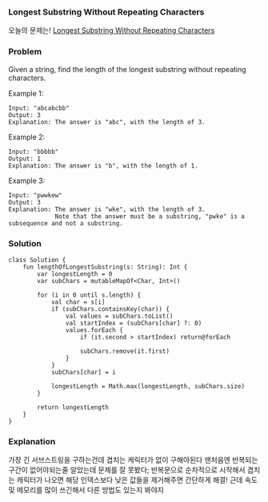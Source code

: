 ### Longest Substring Without Repeating Characters



오늘의 문제는!  [Longest Substring Without Repeating Characters](https://leetcode.com/problems/longest-substring-without-repeating-characters/)

### Problem

Given a string, find the length of the longest substring without repeating characters.

Example 1:

```
Input: "abcabcbb"
Output: 3 
Explanation: The answer is "abc", with the length of 3. 
```

Example 2:

```
Input: "bbbbb"
Output: 1
Explanation: The answer is "b", with the length of 1.
```

Example 3:

```
Input: "pwwkew"
Output: 3
Explanation: The answer is "wke", with the length of 3. 
             Note that the answer must be a substring, "pwke" is a subsequence and not a substring.
```             
             
### Solution

```
class Solution {
    fun lengthOfLongestSubstring(s: String): Int {
		var longestLength = 0
        var subChars = mutableMapOf<Char, Int>()

        for (i in 0 until s.length) {
            val char = s[i]
            if (subChars.containsKey(char)) {
                val values = subChars.toList()
                val startIndex = (subChars[char] ?: 0)
                values.forEach {
                    if (it.second > startIndex) return@forEach

                    subChars.remove(it.first)
                }
            }
            subChars[char] = i

            longestLength = Math.max(longestLength, subChars.size)
        }

        return longestLength
    }
}
```

### Explanation

가장 긴 서브스트링을 구하는건데 겹치는 케릭터가 없이 구해야된다 맨처음엔 반복되는 구간이 없어야되는줄 알았는데 문제를 잘 못봤다; 반복문으로 순차적으로 시작해서 겹치는 캐릭터가 나오면 해당 인덱스보다 낮은 값들을 제거해주면 간단하게 해결! 근데 속도 및 메모리를 많이 쓰긴해서 다른 방법도 있는지 봐야지